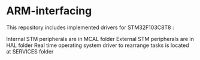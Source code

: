 # ARM-interfacing

This repository includes implemented drivers for STM32F103C8T8 :

Internal STM peripherals are in MCAL folder
External STM peripherals are in HAL folder
Real time operating system driver to rearrange tasks is located at SERVICES folder
